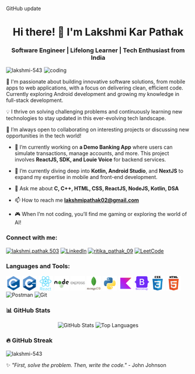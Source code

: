 GitHub update


<h1 align="center">Hi there! 👋 I'm Lakshmi Kar Pathak</h1>
<h3 align="center">Software Engineer | Lifelong Learner | Tech Enthusiast from India</h3>

<!-- Add a custom banner here (you can design one and upload it) -->
<!-- <img src="your-banner-url" alt="banner" /> -->

<img align="right" alt="coding" width="400" src="https://media.tenor.com/QVC1Nmb9TwUAAAAi/coding.gif">

<p align="left"> <img src="https://komarev.com/ghpvc/?username=lakshmi-543&label=Profile%20views&color=0e75b6&style=flat" alt="lakshmi-543" /> </p>

🚀 I'm passionate about building innovative software solutions, from mobile apps to web applications, with a focus on delivering clean, efficient code. Currently exploring Android development and growing my knowledge in full-stack development.

💡 I thrive on solving challenging problems and continuously learning new technologies to stay updated in this ever-evolving tech landscape.

💼 I’m always open to collaborating on interesting projects or discussing new opportunities in the tech world!

- 🔭 I’m currently working on **a Demo Banking App** where users can simulate transactions, manage accounts, and more. This project involves **ReactJS, SDK, and Louie Voice** for backend services.
  
- 🌱 I’m currently diving deep into **Kotlin, Android Studio**, and **NextJS** to expand my expertise in mobile and front-end development.

- 💬 Ask me about **C, C++, HTML, CSS, ReactJS, NodeJS, Kotlin, DSA**

- 📫 How to reach me **lakshmipathak02@gmail.com**

- 🎮 When I’m not coding, you’ll find me gaming or exploring the world of AI!

<h3 align="left">Connect with me:</h3>
<p align="left">
<a href="https://instagram.com/lakshmi.pathak.503" target="blank"><img align="center" src="https://raw.githubusercontent.com/rahuldkjain/github-profile-readme-generator/master/src/images/icons/Social/instagram.svg" alt="lakshmi.pathak.503" height="30" width="40" /></a>
<a href="https://www.linkedin.com/in/lakshmi-kar-pathak-646190209/" target="blank"><img align="center" src="https://raw.githubusercontent.com/rahuldkjain/github-profile-readme-generator/master/src/images/icons/Social/linked-in-alt.svg" alt="LinkedIn" height="30" width="40" /></a>
<a href="https://codeforces.com/profile/ritika_pathak_09" target="blank"><img align="center" src="https://raw.githubusercontent.com/rahuldkjain/github-profile-readme-generator/master/src/images/icons/Social/codeforces.svg" alt="ritika_pathak_09" height="30" width="40" /></a>
<a href="https://leetcode.com/u/lakshmi-9839/" target="blank"><img align="center" src="https://raw.githubusercontent.com/rahuldkjain/github-profile-readme-generator/master/src/images/icons/Social/leet-code.svg" alt="LeetCode" height="30" width="40" /></a>
</p>

<h3 align="left">Languages and Tools:</h3>
<p align="left">
  <img src="https://raw.githubusercontent.com/devicons/devicon/master/icons/c/c-original.svg" alt="C" width="40" height="40"/> 
  <img src="https://raw.githubusercontent.com/devicons/devicon/master/icons/cplusplus/cplusplus-original.svg" alt="C++" width="40" height="40"/> 
  <img src="https://raw.githubusercontent.com/devicons/devicon/master/icons/react/react-original-wordmark.svg" alt="React" width="40" height="40"/> 
  <img src="https://raw.githubusercontent.com/devicons/devicon/master/icons/nodejs/nodejs-original-wordmark.svg" alt="Node.js" width="40" height="40"/> 
  <img src="https://raw.githubusercontent.com/devicons/devicon/master/icons/express/express-original-wordmark.svg" alt="Express.js" width="40" height="40"/> 
  <img src="https://raw.githubusercontent.com/devicons/devicon/master/icons/mongodb/mongodb-original-wordmark.svg" alt="MongoDB" width="40" height="40"/>
  <img src="https://raw.githubusercontent.com/devicons/devicon/master/icons/python/python-original.svg" alt="Python" width="40" height="40"/>
  <img src="https://raw.githubusercontent.com/devicons/devicon/master/icons/kotlin/kotlin-original.svg" alt="Kotlin" width="40" height="40"/>
  <img src="https://raw.githubusercontent.com/devicons/devicon/master/icons/bootstrap/bootstrap-plain-wordmark.svg" alt="Bootstrap" width="40" height="40"/>
  <img src="https://raw.githubusercontent.com/devicons/devicon/master/icons/css3/css3-original-wordmark.svg" alt="CSS3" width="40" height="40"/>
  <img src="https://raw.githubusercontent.com/devicons/devicon/master/icons/html5/html5-original-wordmark.svg" alt="HTML5" width="40" height="40"/>
  <img src="https://www.vectorlogo.zone/logos/getpostman/getpostman-icon.svg" alt="Postman" width="40" height="40"/>
  <img src="https://www.vectorlogo.zone/logos/git-scm/git-scm-icon.svg" alt="Git" width="40" height="40"/>
</p>

### 📊 GitHub Stats
<p align="center">
  <img src="https://github-readme-stats.vercel.app/api?username=lakshmi-543&show_icons=true&theme=radical" alt="GitHub Stats" width="400px" />
  <img src="https://github-readme-stats.vercel.app/api/top-langs?username=lakshmi-543&show_icons=true&theme=radical&layout=compact" alt="Top Languages" width="400px" />
</p>

### 🔥 GitHub Streak
<p><img align="center" src="https://github-readme-streak-stats.herokuapp.com/?user=lakshmi-543&" alt="lakshmi-543" /></p>


✨ *"First, solve the problem. Then, write the code."* - John Johnson
